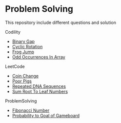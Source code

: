 # Problem Solving
This repository include different questions and solution

Codility
- [Binary Gap](https://github.com/RaysonYeungHK/problem_solving/tree/master/Codility/src/com/codepicker/exercise/binarygap)
- [Cyclic Rotation](https://github.com/RaysonYeungHK/problem_solving/tree/master/Codility/src/com/codepicker/exercise/cyclicrotation)
- [Frog Jump](https://github.com/RaysonYeungHK/problem_solving/tree/master/Codility/src/com/codepicker/exercise/frogjump)
- [Odd Occurrences In Array](https://github.com/RaysonYeungHK/problem_solving/tree/master/Codility/src/com/codepicker/exercise/oddoccurrencesinarray)

LeetCode
- [Coin Change](https://github.com/RaysonYeungHK/problem_solving/tree/master/LeetCode/src/com/codepicker/exercise/coinchange)
- [Poor Pigs](https://github.com/RaysonYeungHK/problem_solving/tree/master/LeetCode/src/com/codepicker/exercise/poorpigs)
- [Repeated DNA Sequences](https://github.com/RaysonYeungHK/problem_solving/tree/master/LeetCode/src/com/codepicker/exercise/repeateddnasequence)
- [Sum Root To Leaf Numbers](https://github.com/RaysonYeungHK/problem_solving/tree/master/LeetCode/src/com/codepicker/exercise/sumroottoleafnumbers)

ProblemSolving
- [Fibonacci Number](https://github.com/RaysonYeungHK/problem_solving/tree/master/ProblemSolving/src/com/codepicker/exercise/fibonaccinumber)
- [Probability to Goal of Gameboard](https://github.com/RaysonYeungHK/problem_solving/tree/master/ProblemSolving/src/com/codepicker/exercise/dice/gameboard)